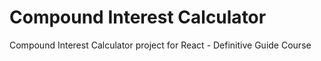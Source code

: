 # Compound Interest Calculator

Compound Interest Calculator project for React - Definitive Guide Course
